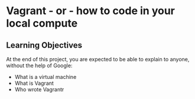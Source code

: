 # Vagrant - or - how to code in your local compute
## Learning Objectives
At the end of this project, you are expected to be able to explain to anyone, without the help of Google:
* What is a virtual machine
* What is Vagrant
* Who wrote Vagrantr
